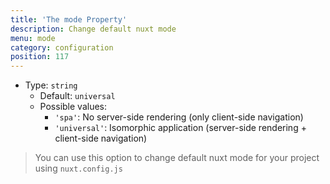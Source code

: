 ```yaml
---
title: 'The mode Property'
description: Change default nuxt mode
menu: mode
category: configuration
position: 117
---
```


- Type: `string`
  - Default: `universal`
  - Possible values:
    - `'spa'`: No server-side rendering (only client-side navigation)
    - `'universal'`: Isomorphic application (server-side rendering + client-side navigation)

> You can use this option to change default nuxt mode for your project using `nuxt.config.js`
